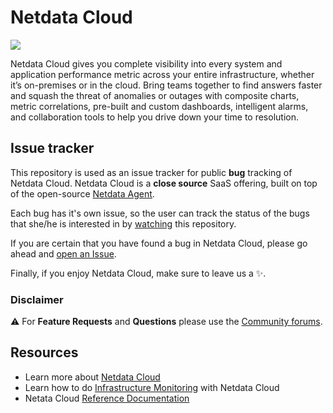 # Netdata Cloud

![](https://www.netdata.cloud/wp-content/uploads/2020/11/cloud_overview-202011-v2-1280x782.png)

Netdata Cloud gives you complete visibility into every system and application performance metric across your entire infrastructure, whether it’s on-premises or in the cloud. Bring teams together to find answers faster and squash the threat of anomalies or outages with composite charts, metric correlations, pre-built and custom dashboards, intelligent alarms, and collaboration tools to help you drive down your time to resolution.

## Issue tracker

This repository is used as an issue tracker for public **bug** tracking of Netdata Cloud. Netdata Cloud is a **close source** SaaS offering, built on top of the open-source [Netdata Agent](https://github.com/netdata/netdata).

Each bug has it's own issue, so the user can track the status of the bugs that she/he is interested in by [watching](https://docs.github.com/en/enterprise-server@2.20/github/receiving-notifications-about-activity-on-github/watching-and-unwatching-repositories) this repository.

If you are certain that you have found a bug in Netdata Cloud, please go ahead and [open an Issue](https://github.com/netdata/netdata-cloud/issues/new/choose).

Finally, if you enjoy Netdata Cloud, make sure to leave us a ✨.

### Disclaimer

⚠️ For **Feature Requests** and **Questions** please use the [Community forums](https://community.netdata.cloud).

## Resources

- Learn more about [Netdata Cloud](https://www.netdata.cloud/cloud/)
- Learn how to do [Infrastructure Monitoring](https://learn.netdata.cloud/docs/quickstart/infrastructure) with Netdata Cloud
- Netata Cloud [Reference Documentation](https://learn.netdata.cloud/docs/cloud)


